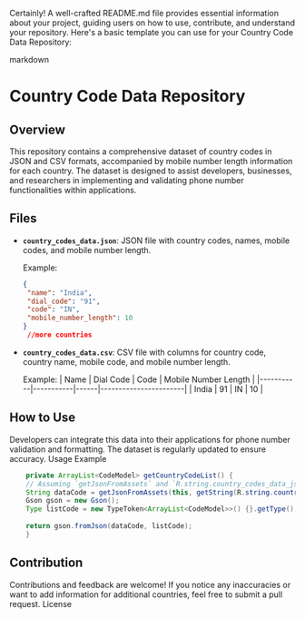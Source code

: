 Certainly! A well-crafted README.md file provides essential information about your project, guiding users on how to use, contribute, and understand your repository. Here's a basic template you can use for your Country Code Data Repository:

markdown

# Country Code Data Repository

## Overview

This repository contains a comprehensive dataset of country codes in JSON and CSV formats, accompanied by mobile number length information for each country. The dataset is designed to assist developers, businesses, and researchers in implementing and validating phone number functionalities within applications.

## Files

- **`country_codes_data.json`**: JSON file with country codes, names, mobile codes, and mobile number length.

  Example:
  ```json
  {
   "name": "India",
   "dial_code": "91",
   "code": "IN",
   "mobile_number_length": 10
  }
   //more countries
  ```
- **`country_codes_data.csv`**: CSV file with columns for country code, country name, mobile code, and mobile number length.

  Example:
  | Name      | Dial Code | Code | Mobile Number Length |
  |-----------|-----------|------|-----------------------|
  | India     | 91        | IN   | 10                    |


## How to Use

Developers can integrate this data into their applications for phone number validation and formatting. The dataset is regularly updated to ensure accuracy.
Usage Example

```java
    private ArrayList<CodeModel> getCountryCodeList() {
    // Assuming `getJsonFromAssets` and `R.string.country_codes_data_json` are methods and resources defined elsewhere in your code
    String dataCode = getJsonFromAssets(this, getString(R.string.country_codes_data_json));
    Gson gson = new Gson();
    Type listCode = new TypeToken<ArrayList<CodeModel>>() {}.getType();
    
    return gson.fromJson(dataCode, listCode);
    }
```
## Contribution

Contributions and feedback are welcome! If you notice any inaccuracies or want to add information for additional countries, feel free to submit a pull request.
License
